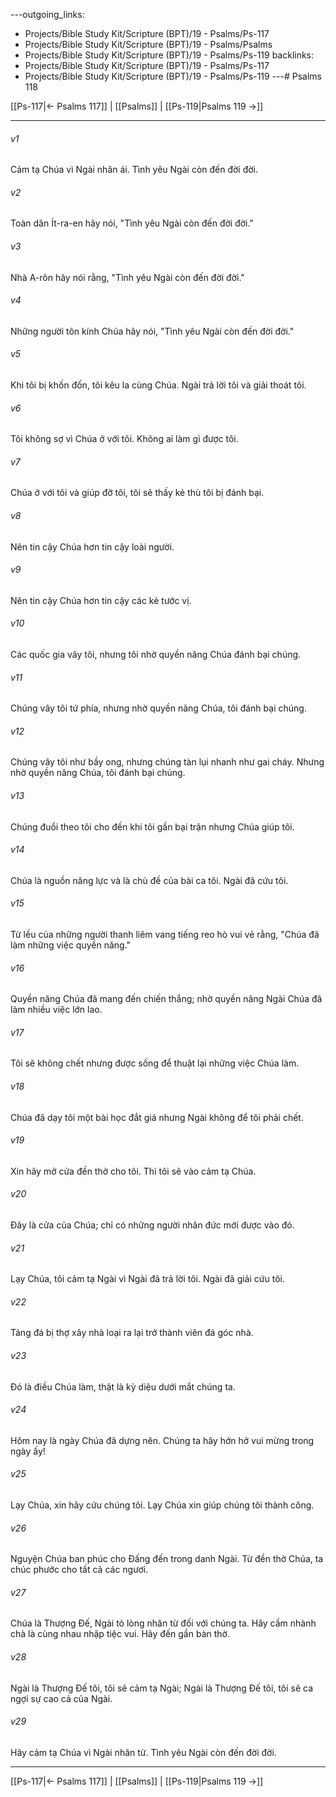 ---outgoing_links:
  - Projects/Bible Study Kit/Scripture (BPT)/19 - Psalms/Ps-117
  - Projects/Bible Study Kit/Scripture (BPT)/19 - Psalms/Psalms
  - Projects/Bible Study Kit/Scripture (BPT)/19 - Psalms/Ps-119
backlinks:
  - Projects/Bible Study Kit/Scripture (BPT)/19 - Psalms/Ps-117
  - Projects/Bible Study Kit/Scripture (BPT)/19 - Psalms/Ps-119
---# Psalms 118

[[Ps-117|← Psalms 117]] | [[Psalms]] | [[Ps-119|Psalms 119 →]]
***



###### v1 
Cảm tạ Chúa vì Ngài nhân ái. Tình yêu Ngài còn đến đời đời. 

###### v2 
Toàn dân Ít-ra-en hãy nói, "Tình yêu Ngài còn đến đời đời." 

###### v3 
Nhà A-rôn hãy nói rằng, "Tình yêu Ngài còn đến đời đời." 

###### v4 
Những người tôn kính Chúa hãy nói, "Tình yêu Ngài còn đến đời đời." 

###### v5 
Khi tôi bị khốn đốn, tôi kêu la cùng Chúa. Ngài trả lời tôi và giải thoát tôi. 

###### v6 
Tôi không sợ vì Chúa ở với tôi. Không ai làm gì được tôi. 

###### v7 
Chúa ở với tôi và giúp đỡ tôi, tôi sẽ thấy kẻ thù tôi bị đánh bại. 

###### v8 
Nên tin cậy Chúa hơn tin cậy loài người. 

###### v9 
Nên tin cậy Chúa hơn tin cậy các kẻ tước vị. 

###### v10 
Các quốc gia vây tôi, nhưng tôi nhờ quyền năng Chúa đánh bại chúng. 

###### v11 
Chúng vây tôi tứ phía, nhưng nhờ quyền năng Chúa, tôi đánh bại chúng. 

###### v12 
Chúng vây tôi như bầy ong, nhưng chúng tàn lụi nhanh như gai cháy. Nhưng nhờ quyền năng Chúa, tôi đánh bại chúng. 

###### v13 
Chúng đuổi theo tôi cho đến khi tôi gần bại trận nhưng Chúa giúp tôi. 

###### v14 
Chúa là nguồn năng lực và là chủ đề của bài ca tôi. Ngài đã cứu tôi. 

###### v15 
Từ lều của những người thanh liêm vang tiếng reo hò vui vẻ rằng, "Chúa đã làm những việc quyền năng." 

###### v16 
Quyền năng Chúa đã mang đến chiến thắng; nhờ quyền năng Ngài Chúa đã làm nhiều việc lớn lao. 

###### v17 
Tôi sẽ không chết nhưng được sống để thuật lại những việc Chúa làm. 

###### v18 
Chúa đã dạy tôi một bài học đắt giá nhưng Ngài không để tôi phải chết. 

###### v19 
Xin hãy mở cửa đền thờ cho tôi. Thì tôi sẽ vào cảm tạ Chúa. 

###### v20 
Đây là cửa của Chúa; chỉ có những người nhân đức mới được vào đó. 

###### v21 
Lạy Chúa, tôi cảm tạ Ngài vì Ngài đã trả lời tôi. Ngài đã giải cứu tôi. 

###### v22 
Tảng đá bị thợ xây nhà loại ra lại trở thành viên đá góc nhà. 

###### v23 
Đó là điều Chúa làm, thật là kỳ diệu dưới mắt chúng ta. 

###### v24 
Hôm nay là ngày Chúa đã dựng nên. Chúng ta hãy hớn hở vui mừng trong ngày ấy! 

###### v25 
Lạy Chúa, xin hãy cứu chúng tôi. Lạy Chúa xin giúp chúng tôi thành công. 

###### v26 
Nguyện Chúa ban phúc cho Đấng đến trong danh Ngài. Từ đền thờ Chúa, ta chúc phước cho tất cả các ngươi. 

###### v27 
Chúa là Thượng Đế, Ngài tỏ lòng nhân từ đối với chúng ta. Hãy cầm nhành chà là cùng nhau nhập tiệc vui. Hãy đến gần bàn thờ. 

###### v28 
Ngài là Thượng Đế tôi, tôi sẽ cảm tạ Ngài; Ngài là Thượng Đế tôi, tôi sẽ ca ngợi sự cao cả của Ngài. 

###### v29 
Hãy cảm tạ Chúa vì Ngài nhân từ. Tình yêu Ngài còn đến đời đời.

***
[[Ps-117|← Psalms 117]] | [[Psalms]] | [[Ps-119|Psalms 119 →]]
